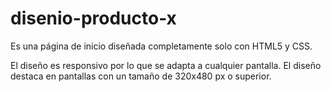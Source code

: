 # disenio-producto-x

Es una página de inicio diseñada completamente solo con HTML5 y CSS.

El diseño es responsivo por lo que se adapta a cualquier pantalla. El diseño destaca en pantallas con un tamaño de 320x480 px o superior.
